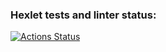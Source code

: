### Hexlet tests and linter status:
[![Actions Status](https://github.com/BiscayN/python-project-49/actions/workflows/hexlet-check.yml/badge.svg)](https://github.com/BiscayN/python-project-49/actions)